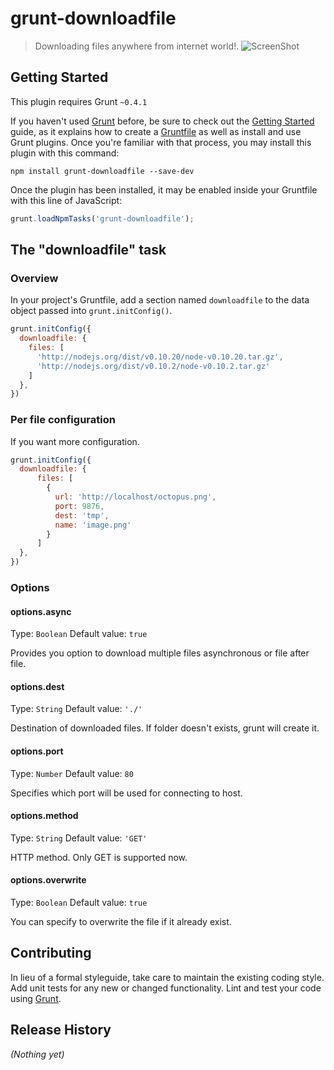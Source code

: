 # grunt-downloadfile

> Downloading files anywhere from internet world!.
> ![ScreenShot](http://photos-4.dropbox.com/t/0/AAAcYlDi0slRatDnqn_JXSZxaU_C3B9NmiesJhsDYKFC1w/12/22904342/png/1024x768/3/1384794000/0/2/Screenshot%202013-11-14%2015.11.37.png/In7WCHu2FYHpF0lVlhzUlCFfoIWJ3cBVNvneB8pWwv0)

## Getting Started
This plugin requires Grunt `~0.4.1`

If you haven't used [Grunt](http://gruntjs.com/) before, be sure to check out the [Getting Started](http://gruntjs.com/getting-started) guide, as it explains how to create a [Gruntfile](http://gruntjs.com/sample-gruntfile) as well as install and use Grunt plugins. Once you're familiar with that process, you may install this plugin with this command:

```shell
npm install grunt-downloadfile --save-dev
```

Once the plugin has been installed, it may be enabled inside your Gruntfile with this line of JavaScript:

```js
grunt.loadNpmTasks('grunt-downloadfile');
```

## The "downloadfile" task

### Overview
In your project's Gruntfile, add a section named `downloadfile` to the data object passed into `grunt.initConfig()`.

```js
grunt.initConfig({
  downloadfile: {
    files: [
      'http://nodejs.org/dist/v0.10.20/node-v0.10.20.tar.gz',
      'http://nodejs.org/dist/v0.10.2/node-v0.10.2.tar.gz'
    ]
  },
})
```

### Per file configuration
If you want more configuration.
```js
grunt.initConfig({
  downloadfile: {
      files: [
        {
          url: 'http://localhost/octopus.png',
          port: 9876,
          dest: 'tmp',
          name: 'image.png'
        }
      ]
  },
})
```

### Options

#### options.async
Type: `Boolean`
Default value: `true`

Provides you option to download multiple files asynchronous or file after file.

#### options.dest
Type: `String`
Default value: `'./'`

Destination of downloaded files. If folder doesn't exists, grunt will create it.

#### options.port
Type: `Number`
Default value: `80`

Specifies which port will be used for connecting to host.

#### options.method
Type: `String`
Default value: `'GET'`

HTTP method. Only GET is supported now.

#### options.overwrite
Type: `Boolean`
Default value: `true`

You can specify to overwrite the file if it already exist.

## Contributing
In lieu of a formal styleguide, take care to maintain the existing coding style. Add unit tests for any new or changed functionality. Lint and test your code using [Grunt](http://gruntjs.com/).

## Release History
_(Nothing yet)_
